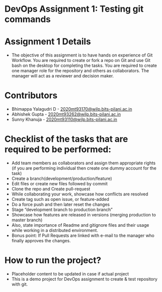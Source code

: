 # DevOps Assignment 1: Testing git commands



#  Assignment 1 Details
 

* The objective of this assignment is to have hands on experience of Git Workflow. You are required to create or fork a repo on Git and use Git bash on the desktop for completing the tasks. You are required to create one manager role for the repository and others as collaborators. The manager will act as a reviewer and decision maker. 


# Contributors
 - Bhimappa Yalagudri D - 2020mt93170@wilp.bits-pilani.ac.in
 - Abhishek Gupta - 2020mt93262@wilp.bits-pilani.ac.in
 - Sunny Khanuja - 2020mt93110@wilp.bits-pilani.ac.in



# Checklist of the tasks that are required to be performed: 

 - Add team members as collaborators and assign them appropriate rights (if you are performing individual then create one dummy account for the task)
 - Create a branch(development/production/feature)
- Edit files or create new files followed by commit
- Clone the repo and Create pull-request
- While collaborating your work, showcase how conflicts are resolved
- Create tag such as open issue, or feature-added
- Do a force push and then later reset the changes
- Stage “development branch to production branch”
- Showcase how features are released in versions (merging production to master branch)
- Also, state importance of Readme and gitignore files and their usage while working in a distributed environment.
- Bonus point: If Pull Requests are linked with e-mail to the manager who finally approves the changes.

# How to run the project?

  - Placeholder content to be updated in case if actual project
  - This is a demo project for DevOps assignment to create & test repository with git.
 

